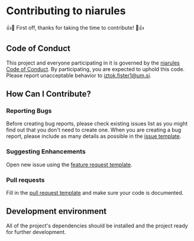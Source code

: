 # Contributing to niarules
:+1::tada: First off, thanks for taking the time to contribute! :tada::+1:

## Code of Conduct
This project and everyone participating in it is governed by the [niarules Code of Conduct](CODE_OF_CONDUCT.md). By participating, you are expected to uphold this code. Please report unacceptable behavior to [iztok.fister1@um.si](mailto:iztok.fister1@um.si).

## How Can I Contribute?

### Reporting Bugs
Before creating bug reports, please check existing issues list as you might find out that you don't need to create one. When you are creating a bug report, please include as many details as possible in the [issue template](.github/templates/ISSUE_TEMPLATE.md).

### Suggesting Enhancements

Open new issue using the [feature request template](.github/templates/FEATURE_REQUEST.md).

### Pull requests

Fill in the [pull request template](.github/templates/PULL_REQUEST.md) and make sure your code is documented.

## Development environment

All of the project's dependencies should be installed and the project ready for further development.
